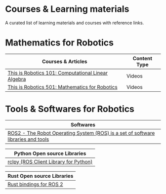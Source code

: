 # Courses & Learning materials

A curated list of learning materials and courses with reference links.


# Mathematics for Robotics 

| Courses & Articles                                                                                                                                                | Content Type     | 
| ----------------------------------------------------------------------------------------------------------------------------------------------------------------- | ---------------- |
| [This is Robotics 101: Computational Linear Algebra](https://www.youtube.com/playlist?list=PLdPQZLMHRjDK8ZbLIcq1Q2PQobIi68dpv)                                    | Videos           |
| [This is Robotics 501: Mathematics for Robotics](https://www.youtube.com/playlist?list=PLdPQZLMHRjDIzO99aE7yAtdOHSVHMXfYH)                                        | Videos           |


# Tools & Softwares for Robotics

| Softwares                                                                                        
| ---------------------------------------------------------------------------------------------------------
| [ROS2 - The Robot Operating System (ROS) is a set of software libraries and tools](https://www.ros.org/)

| Python Open source Libraries                                                                                        
| ---------------------------------------------------------------------------------------------------------
| [rclpy (ROS Client Library for Python)](https://github.com/ros2/rclpy)

| Rust Open source Libraries                                                                                        
| ---------------------------------------------------------------------------------------------------------
| [Rust bindings for ROS 2](https://github.com/ros2-rust/ros2_rust)